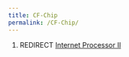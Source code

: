 ```yaml
---
title: CF-Chip
permalink: /CF-Chip/
---
```


1.  REDIRECT [Internet Processor II](/Internet_Processor_II "wikilink")
